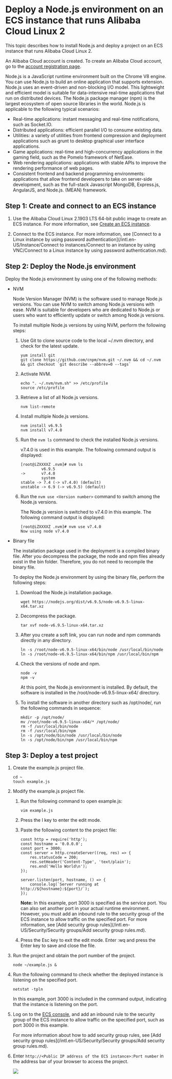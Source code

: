 # Deploy a Node.js environment on an ECS instance that runs Alibaba Cloud Linux 2

This topic describes how to install Node.js and deploy a project on an ECS instance that runs Alibaba Cloud Linux 2.

An Alibaba Cloud account is created. To create an Alibaba Cloud account, go to the [account registration page](https://account.alibabacloud.com/register/intl_register.htm).

Node.js is a JavaScript runtime environment built on the Chrome V8 engine. You can use Node.js to build an online application that supports extension. Node.js uses an event-driven and non-blocking I/O model. This lightweight and efficient model is suitable for data-intensive real-time applications that run on distributed devices. The Node.js package manager \(npm\) is the largest ecosystem of open source libraries in the world. Node.js is applicable to the following typical scenarios:

-   Real-time applications: instant messaging and real-time notifications, such as Socket.IO.
-   Distributed applications: efficient parallel I/O to consume existing data.
-   Utilities: a variety of utilities from frontend compression and deployment applications such as grunt to desktop graphical user interface applications.
-   Game applications: real-time and high-concurrency applications in the gaming field, such as the Pomelo framework of NetEase.
-   Web rendering applications: applications with stable APIs to improve the rendering performance of web pages.
-   Consistent frontend and backend programming environments: applications that allow frontend developers to take on server-side development, such as the full-stack Javascript MongoDB, Express.js, AngularJS, and Node.js. \(MEAN\) framework.

## Step 1: Create and connect to an ECS instance

1.  Use the Alibaba Cloud Linux 2.1903 LTS 64-bit public image to create an ECS instance. For more information, see [Create an ECS instance]().

2.  Connect to the ECS instance. For more information, see [Connect to a Linux instance by using password authentication](/intl.en-US/Instance/Connect to instances/Connect to an instance by using VNC/Connect to a Linux instance by using password authentication.md).


## Step 2: Deploy the Node.js environment

Deploy the Node.js environment by using one of the following methods:

-   NVM

    Node Version Manager \(NVM\) is the software used to manage Node.js versions. You can use NVM to switch among Node.js versions with ease. NVM is suitable for developers who are dedicated to Node.js or users who want to efficiently update or switch among Node.js versions.

    To install multiple Node.js versions by using NVM, perform the following steps:

    1.  Use Git to clone source code to the local ~/.nvm directory, and check for the latest update.

        ```
        yum install git
        git clone https://github.com/cnpm/nvm.git ~/.nvm && cd ~/.nvm && git checkout `git describe --abbrev=0 --tags`
        ```

    2.  Activate NVM.

        ```
        echo ". ~/.nvm/nvm.sh" >> /etc/profile
        source /etc/profile
        ```

    3.  Retrieve a list of all Node.js versions.

        ```
        nvm list-remote
        ```

    4.  Install multiple Node.js versions.

        ```
        nvm install v6.9.5
        nvm install v7.4.0
        ```

    5.  Run the `nvm ls` command to check the installed Node.js versions.

        v7.4.0 is used in this example. The following command output is displayed:

        ```
        [root@iZXXXXZ .nvm]# nvm ls
                 v6.9.5
        ->       v7.4.0
                 system
        stable -> 7.4 (-> v7.4.0) (default)
        unstable -> 6.9 (-> v6.9.5) (default)
        ```

    6.  Run the `nvm use <Version number>` command to switch among the Node.js versions.

        The Node.js version is switched to v7.4.0 in this example. The following command output is displayed:

        ```
        [root@iZXXXXZ .nvm]# nvm use v7.4.0
        Now using node v7.4.0
        ```

-   Binary file

    The installation package used in the deployment is a compiled binary file. After you decompress the package, the node and npm files already exist in the bin folder. Therefore, you do not need to recompile the binary file.

    To deploy the Node.js environment by using the binary file, perform the following steps:

    1.  Download the Node.js installation package.

        ```
        wget https://nodejs.org/dist/v6.9.5/node-v6.9.5-linux-x64.tar.xz
        ```

    2.  Decompress the package.

        ```
        tar xvf node-v6.9.5-linux-x64.tar.xz
        ```

    3.  After you create a soft link, you can run node and npm commands directly in any directory.

        ```
        ln -s /root/node-v6.9.5-linux-x64/bin/node /usr/local/bin/node
        ln -s /root/node-v6.9.5-linux-x64/bin/npm /usr/local/bin/npm
        ```

    4.  Check the versions of node and npm.

        ```
        node -v
        npm -v
        ```

        At this point, the Node.js environment is installed. By default, the software is installed in the /root/node-v6.9.5-linux-x64/ directory.

    5.  To install the software in another directory such as /opt/node/, run the following commands in sequence:

        ```
        mkdir -p /opt/node/
        mv /root/node-v6.9.5-linux-x64/* /opt/node/
        rm -f /usr/local/bin/node
        rm -f /usr/local/bin/npm
        ln -s /opt/node/bin/node /usr/local/bin/node
        ln -s /opt/node/bin/npm /usr/local/bin/npm
        ```


## Step 3: Deploy a test project

1.  Create the example.js project file.

    ```
    cd ~
    touch example.js
    ```

2.  Modify the example.js project file.

    1.  Run the following command to open example.js:

        ```
        vim example.js
        ```

    2.  Press the I key to enter the edit mode.

    3.  Paste the following content to the project file:

        ```
        const http = require('http');
        const hostname = '0.0.0.0';
        const port = 3000;
        const server = http.createServer((req, res) => { 
            res.statusCode = 200;
            res.setHeader('Content-Type', 'text/plain');
            res.end('Hello World\n');
        }); 
        
        server.listen(port, hostname, () => { 
            console.log(`Server running at http://${hostname}:${port}/`);
        });
        ```

        **Note:** In this example, port 3000 is specified as the service port. You can also set another port in your actual runtime environment. However, you must add an inbound rule to the security group of the ECS instance to allow traffic on the specified port. For more information, see [Add security group rules](/intl.en-US/Security/Security groups/Add security group rules.md).

    4.  Press the Esc key to exit the edit mode. Enter :wq and press the Enter key to save and close the file.

3.  Run the project and obtain the port number of the project.

    ```
    node ~/example.js &
    ```

4.  Run the following command to check whether the deployed instance is listening on the specified port.

    ```
    netstat -tpln
    ```

    In this example, port 3000 is included in the command output, indicating that the instance is listening on the port.

5.  Log on to the [ECS console](https://ecs.console.aliyun.com), and add an inbound rule to the security group of the ECS instance to allow traffic on the specified port, such as port 3000 in this example.

    For more information about how to add security group rules, see [Add security group rules](/intl.en-US/Security/Security groups/Add security group rules.md).

6.  Enter `http://<Public IP address of the ECS instance>:Port number` in the address bar of your browser to access the project.

    ![](https://static-aliyun-doc.oss-accelerate.aliyuncs.com/assets/img/en-US/5329919951/p12144.png)



